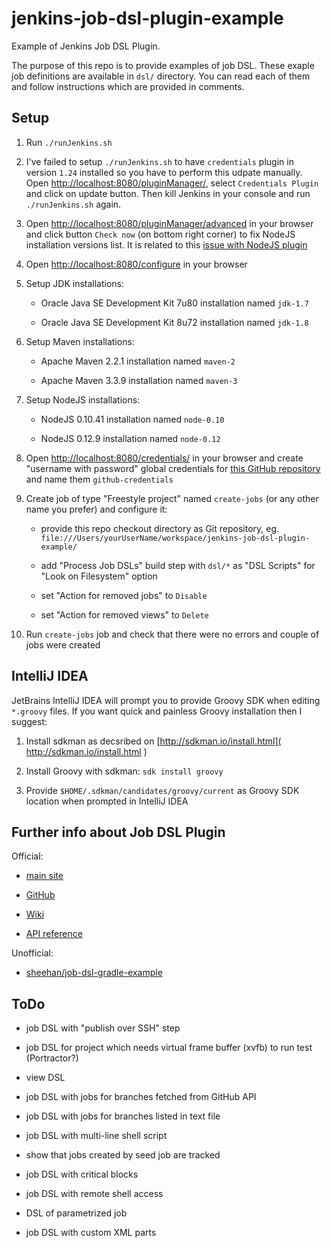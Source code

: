 # jenkins-job-dsl-plugin-example

Example of Jenkins Job DSL Plugin.

The purpose of this repo is to provide examples of job DSL. These exaple job definitions are available in `dsl/`
directory. You can read each of them and follow instructions which are provided in comments.

## Setup

1. Run `./runJenkins.sh`

2. I've failed to setup `./runJenkins.sh` to have `credentials` plugin in version `1.24` installed so you have
   to perform this udpate manually. Open [http://localhost:8080/pluginManager/]( http://localhost:8080/pluginManager/ ),
   select `Credentials Plugin` and click on update button. Then kill Jenkins in your console and run `./runJenkins.sh`
   again.

3. Open [http://localhost:8080/pluginManager/advanced]( http://localhost:8080/pluginManager/advanced ) in your browser
   and click button `Check now` (on bottom right corner) to fix NodeJS installation versions list.
   It is related to this [issue with NodeJS plugin]( https://gist.github.com/MethodGrab/1462c5fcfcd4f690add8#fix )

4. Open [http://localhost:8080/configure]( http://localhost:8080/configure ) in your browser

5. Setup JDK installations:
   
    * Oracle Java SE Development Kit 7u80 installation named `jdk-1.7`
     
    * Oracle Java SE Development Kit 8u72 installation named `jdk-1.8` 

6. Setup Maven installations:
   
    * Apache Maven 2.2.1 installation named `maven-2`
    
    * Apache Maven 3.3.9 installation named `maven-3`

7. Setup NodeJS installations:
   
    * NodeJS 0.10.41 installation named `node-0.10`
   
    * NodeJS 0.12.9 installation named `node-0.12`

8. Open [http://localhost:8080/credentials/]( http://localhost:8080/credentials/ ) in your browser and create
   "username with password" global credentials for
   [this GitHub repository]( https://github.com/nkoder/jenkins-job-dsl-plugin-example )
   and name them `github-credentials`
   
9. Create job of type "Freestyle project" named `create-jobs` (or any other name you prefer) and configure it:

    * provide this repo checkout directory as Git repository,
      eg. `file:///Users/yourUserName/workspace/jenkins-job-dsl-plugin-example/`
    
    * add "Process Job DSLs" build step with `dsl/*` as "DSL Scripts" for "Look on Filesystem" option
    
    * set "Action for removed jobs" to `Disable`
    
    * set "Action for removed views" to `Delete`
    
10. Run `create-jobs` job and check that there were no errors and couple of jobs were created

## IntelliJ IDEA

JetBrains IntelliJ IDEA will prompt you to provide Groovy SDK when editing `*.groovy` files. If you want quick and
 painless Groovy installation then I suggest:
 
1. Install sdkman as decsribed on [http://sdkman.io/install.html]( http://sdkman.io/install.html )

2. Install Groovy with sdkman: `sdk install groovy`

3. Provide `$HOME/.sdkman/candidates/groovy/current` as Groovy SDK location when prompted in IntelliJ IDEA

## Further info about Job DSL Plugin

Official:

* [main site]( https://wiki.jenkins-ci.org/display/JENKINS/Job+DSL+Plugin )

* [GitHub]( https://github.com/jenkinsci/job-dsl-plugin )

* [Wiki]( https://github.com/jenkinsci/job-dsl-plugin/wiki )

* [API reference]( https://jenkinsci.github.io/job-dsl-plugin/ )

Unofficial:

* [ sheehan/job-dsl-gradle-example ]( https://github.com/sheehan/job-dsl-gradle-example )

## ToDo

* job DSL with "publish over SSH" step

* job DSL for project which needs virtual frame buffer (xvfb) to run test (Portractor?) 

* view DSL
 
* job DSL with jobs for branches fetched from GitHub API

* job DSL with jobs for branches listed in text file

* job DSL with multi-line shell script

* show that jobs created by seed job are tracked

* job DSL with critical blocks

* job DSL with remote shell access

* DSL of parametrized job

* job DSL with custom XML parts
